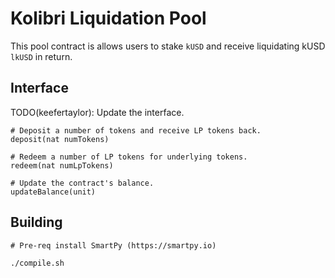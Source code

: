# Kolibri Liquidation Pool

This pool contract is allows users to stake `kUSD` and receive liquidating kUSD `lkUSD` in return.

## Interface

TODO(keefertaylor): Update the interface.

```
# Deposit a number of tokens and receive LP tokens back.
deposit(nat numTokens)

# Redeem a number of LP tokens for underlying tokens.
redeem(nat numLpTokens)

# Update the contract's balance.
updateBalance(unit)
```

## Building

```
# Pre-req install SmartPy (https://smartpy.io)

./compile.sh
```